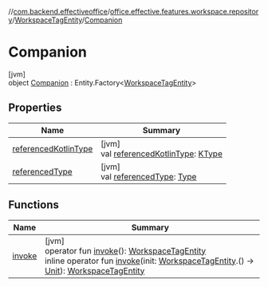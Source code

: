 //[com.backend.effectiveoffice](../../../../index.md)/[office.effective.features.workspace.repository](../../index.md)/[WorkspaceTagEntity](../index.md)/[Companion](index.md)

# Companion

[jvm]\
object [Companion](index.md) : Entity.Factory&lt;[WorkspaceTagEntity](../index.md)&gt;

## Properties

| Name | Summary |
|---|---|
| [referencedKotlinType](../../-workspace-zones/index.md#1580874516%2FProperties%2F-1216412040) | [jvm]<br>val [referencedKotlinType](../../-workspace-zones/index.md#1580874516%2FProperties%2F-1216412040): [KType](https://kotlinlang.org/api/latest/jvm/stdlib/kotlin.reflect/-k-type/index.html) |
| [referencedType](../../-workspace-zones/index.md#-1165976043%2FProperties%2F-1216412040) | [jvm]<br>val [referencedType](../../-workspace-zones/index.md#-1165976043%2FProperties%2F-1216412040): [Type](https://docs.oracle.com/javase/8/docs/api/java/lang/reflect/Type.html) |

## Functions

| Name | Summary |
|---|---|
| [invoke](../../-workspace-zone-entity/-companion/index.md#-1863046006%2FFunctions%2F-1216412040) | [jvm]<br>operator fun [invoke](../../-workspace-zone-entity/-companion/index.md#-1863046006%2FFunctions%2F-1216412040)(): [WorkspaceTagEntity](../index.md)<br>inline operator fun [invoke](index.md#198177708%2FFunctions%2F-1216412040)(init: [WorkspaceTagEntity](../index.md).() -&gt; [Unit](https://kotlinlang.org/api/latest/jvm/stdlib/kotlin/-unit/index.html)): [WorkspaceTagEntity](../index.md) |
